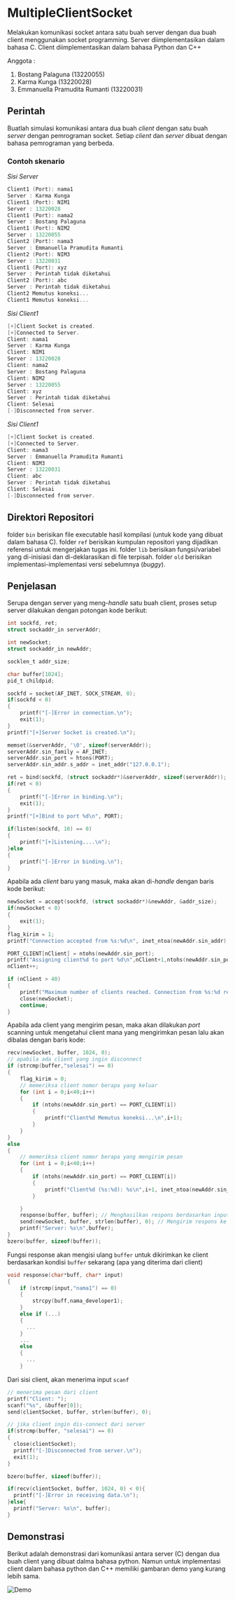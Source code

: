 # MultipleClientSocket

Melakukan komunikasi socket antara satu buah server dengan dua buah client menggunakan socket programming. Server diimplementasikan dalam bahasa C. Client diimplementasikan dalam bahasa Python dan C++

Anggota :

1. Bostang Palaguna (13220055)
2. Karma Kunga (13220028)
3. Emmanuella Pramudita Rumanti (13220031)

## Perintah

Buatlah simulasi komunikasi antara dua buah _client_ dengan satu buah _server_ dengan pemrograman socket. Setiap _client_ dan _server_ dibuat dengan bahasa pemrograman yang berbeda.

### **Contoh skenario**
*Sisi Server*
```C
Client1 (Port): nama1
Server : Karma Kunga
Client1 (Port): NIM1
Server : 13220028
Client1 (Port): nama2
Server : Bostang Palaguna
Client1 (Port): NIM2
Server : 13220055
Client2 (Port): nama3
Server : Emmanuella Pramudita Rumanti
Client2 (Port): NIM3
Server : 13220031
Client1 (Port): xyz
Server : Perintah tidak diketahui
Client2 (Port): abc
Server : Perintah tidak diketahui
Client2 Memutus koneksi...
Client1 Memutus koneksi...
```
*Sisi Client1*
```C
[+]Client Socket is created.
[+]Connected to Server.
Client: nama1
Server : Karma Kunga
Client: NIM1
Server : 13220028
Client: nama2
Server : Bostang Palaguna
Client: NIM2
Server : 13220055
Client: xyz
Server : Perintah tidak diketahui
Client: Selesai
[-]Disconnected from server.
```
*Sisi Client1*

```C
[+]Client Socket is created.
[+]Connected to Server.
Client: nama3
Server : Emmanuella Pramudita Rumanti
Client: NIM3
Server : 13220031
Client: abc
Server : Perintah tidak diketahui
Client: Selesai
[-]Disconnected from server.
```
## Direktori Repositori

folder `bin` berisikan file executable hasil kompilasi (untuk kode yang dibuat dalam bahasa C).
folder `ref` berisikan kumpulan repositori yang dijadikan referensi untuk mengerjakan tugas ini.
folder `lib` berisikan fungsi/variabel yang di-inisiasi dan di-deklarasikan di file terpisah.
folder `old` berisikan implementasi-implementasi versi sebelumnya (_buggy_).

## Penjelasan
Serupa dengan server yang meng-_handle_ satu buah client, proses setup server dilakukan dengan potongan kode berikut:
```C
int sockfd, ret;
struct sockaddr_in serverAddr;

int newSocket;
struct sockaddr_in newAddr;

socklen_t addr_size;

char buffer[1024];
pid_t childpid;

sockfd = socket(AF_INET, SOCK_STREAM, 0);
if(sockfd < 0)
{
    printf("[-]Error in connection.\n");
    exit(1);
}
printf("[+]Server Socket is created.\n");

memset(&serverAddr, '\0', sizeof(serverAddr));
serverAddr.sin_family = AF_INET;
serverAddr.sin_port = htons(PORT);
serverAddr.sin_addr.s_addr = inet_addr("127.0.0.1");

ret = bind(sockfd, (struct sockaddr*)&serverAddr, sizeof(serverAddr));
if(ret < 0)
{
    printf("[-]Error in binding.\n");
    exit(1);
}
printf("[+]Bind to port %d\n", PORT);

if(listen(sockfd, 10) == 0)
{
    printf("[+]Listening....\n");
}else
{
    printf("[-]Error in binding.\n");
}
```
Apabila ada _client_ baru yang masuk, maka akan di-_handle_ dengan baris kode berikut:
```C
newSocket = accept(sockfd, (struct sockaddr*)&newAddr, &addr_size);
if(newSocket < 0)
{
    exit(1);
}
flag_kirim = 1;
printf("Connection accepted from %s:%d\n", inet_ntoa(newAddr.sin_addr), ntohs(newAddr.sin_port));

PORT_CLIENT[nClient] = ntohs(newAddr.sin_port);
printf("Assigning client%d to port %d\n",nClient+1,ntohs(newAddr.sin_port));
nClient++;

if (nClient > 40)
{
    printf("Maximum number of clients reached. Connection from %s:%d rejected.\n", inet_ntoa(newAddr.sin_addr), ntohs(newAddr.sin_port));
    close(newSocket);
    continue;
}
```
Apabila ada client yang mengirim pesan, maka akan dilakukan _port_ scanning untuk mengetahui client mana yang mengirimkan pesan lalu akan dibalas dengan baris kode:
```C
recv(newSocket, buffer, 1024, 0);
// apabila ada client yang ingin disconnect
if (strcmp(buffer,"selesai") == 0)
{
    flag_kirim = 0;
    // memeriksa client nomor berapa yang keluar
    for (int i = 0;i<40;i++)
    {
        if (ntohs(newAddr.sin_port) == PORT_CLIENT[i])
        {
            printf("Client%d Memutus koneksi...\n",i+1);
        }
    }
}
else
{
    // memeriksa client nomor berapa yang mengirim pesan
    for (int i = 0;i<40;i++)
    {
        if (ntohs(newAddr.sin_port) == PORT_CLIENT[i])
        {
            printf("Client%d (%s:%d): %s\n",i+1, inet_ntoa(newAddr.sin_addr), ntohs(newAddr.sin_port), buffer);
        }

    }
    response(buffer, buffer); // Menghasilkan respons berdasarkan input dari client
    send(newSocket, buffer, strlen(buffer), 0); // Mengirim respons ke client
    printf("Server: %s\n",buffer);
}
bzero(buffer, sizeof(buffer));
```
Fungsi response akan mengisi ulang `buffer` untuk dikirimkan ke client berdasarkan kondisi `buffer` sekarang (apa yang diterima dari client)
```C
void response(char*buff, char* input)
{
    if (strcmp(input,"nama1") == 0)
    {
        strcpy(buff,nama_developer1);
    }
    else if (...)
    {
      ... 
    }
    ...
    else
    {
      ...
    }
```
Dari sisi client, akan menerima input `scanf`
```C
// menerima pesan dari client
printf("Client: ");
scanf("%s", &buffer[0]);
send(clientSocket, buffer, strlen(buffer), 0);

// jika client ingin dis-connect dari server
if(strcmp(buffer, "selesai") == 0)
{
  close(clientSocket);
  printf("[-]Disconnected from server.\n");
  exit(1);
}

bzero(buffer, sizeof(buffer));

if(recv(clientSocket, buffer, 1024, 0) < 0){
  printf("[-]Error in receiving data.\n");
}else{
  printf("Server: %s\n", buffer);
}
```

## Demonstrasi

Berikut adalah demonstrasi dari komunikasi  antara server (C) dengan dua buah client yang dibuat dalma bahasa python. Namun untuk implementasi client dalam bahasa python dan C++ memiliki gambaran demo yang kurang lebih sama.

![Demo](./img/demo.gif)
